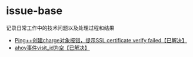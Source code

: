 # issue-base

记录日常工作中的技术问题以及处理过程和结果

+ [Ping++创建charge对象报错，提示SSL certificate verify failed【已解决】](https://github.com/kevin-isky/issue-base/issues/1)
+ [ahoy事件visit_id为空【已解决】](https://github.com/kevin-isky/issue-base/issues/2)
